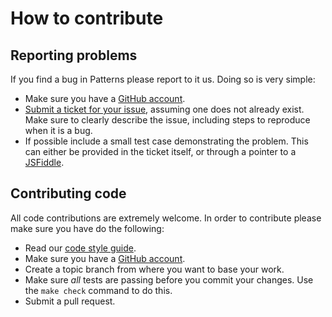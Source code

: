 How to contribute
=================

Reporting problems
------------------

If you find a bug in Patterns please report to it us. Doing so is very simple:

* Make sure you have a [GitHub account](https://github.com/signup/free).
* [Submit a ticket for your
  issue](https://github.com/Patternslib/Patterns/issues/new), assuming one does
  not already exist. Make sure to clearly describe the issue, including steps
  to reproduce when it is a bug.
* If possible include a small test case demonstrating the problem. This can either
  be provided in the ticket itself, or through a pointer to a
  [JSFiddle](http://jsfiddle.net/).

Contributing code
-----------------

All code contributions are extremely welcome. In order to contribute please make
sure you have do the following:

* Read our [code style guide](docs/styleguide.md).
* Make sure you have a [GitHub account](https://github.com/signup/free).
* Create a topic branch from where you want to base your work.
* Make sure *all* tests are passing before you commit your changes. Use the ``make
  check`` command to do this.
* Submit a pull request.

